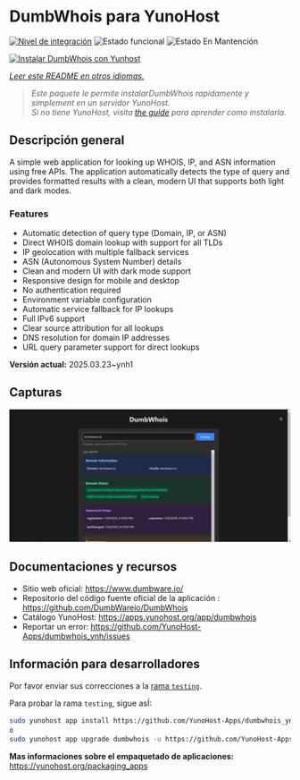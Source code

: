 <!--
Este archivo README esta generado automaticamente<https://github.com/YunoHost/apps/tree/master/tools/readme_generator>
No se debe editar a mano.
-->

# DumbWhois para YunoHost

[![Nivel de integración](https://apps.yunohost.org/badge/integration/dumbwhois)](https://ci-apps.yunohost.org/ci/apps/dumbwhois/)
![Estado funcional](https://apps.yunohost.org/badge/state/dumbwhois)
![Estado En Mantención](https://apps.yunohost.org/badge/maintained/dumbwhois)

[![Instalar DumbWhois con Yunhost](https://install-app.yunohost.org/install-with-yunohost.svg)](https://install-app.yunohost.org/?app=dumbwhois)

*[Leer este README en otros idiomas.](./ALL_README.md)*

> *Este paquete le permite instalarDumbWhois rapidamente y simplement en un servidor YunoHost.*  
> *Si no tiene YunoHost, visita [the guide](https://yunohost.org/install) para aprender como instalarla.*

## Descripción general

A simple web application for looking up WHOIS, IP, and ASN information using free APIs. The application automatically detects the type of query and provides formatted results with a clean, modern UI that supports both light and dark modes.

### Features

- Automatic detection of query type (Domain, IP, or ASN)
- Direct WHOIS domain lookup with support for all TLDs
- IP geolocation with multiple fallback services
- ASN (Autonomous System Number) details
- Clean and modern UI with dark mode support
- Responsive design for mobile and desktop
- No authentication required
- Environment variable configuration
- Automatic service fallback for IP lookups
- Full IPv6 support
- Clear source attribution for all lookups
- DNS resolution for domain IP addresses
- URL query parameter support for direct lookups


**Versión actual:** 2025.03.23~ynh1

## Capturas

![Captura de DumbWhois](./doc/screenshots/screenshot.png)

## Documentaciones y recursos

- Sitio web oficial: <https://www.dumbware.io/>
- Repositorio del código fuente oficial de la aplicación : <https://github.com/DumbWareio/DumbWhois>
- Catálogo YunoHost: <https://apps.yunohost.org/app/dumbwhois>
- Reportar un error: <https://github.com/YunoHost-Apps/dumbwhois_ynh/issues>

## Información para desarrolladores

Por favor enviar sus correcciones a la [rama `testing`](https://github.com/YunoHost-Apps/dumbwhois_ynh/tree/testing).

Para probar la rama `testing`, sigue asÍ:

```bash
sudo yunohost app install https://github.com/YunoHost-Apps/dumbwhois_ynh/tree/testing --debug
o
sudo yunohost app upgrade dumbwhois -u https://github.com/YunoHost-Apps/dumbwhois_ynh/tree/testing --debug
```

**Mas informaciones sobre el empaquetado de aplicaciones:** <https://yunohost.org/packaging_apps>
